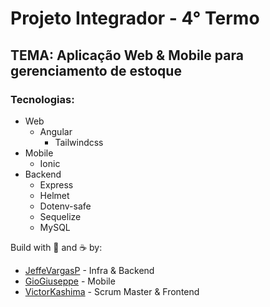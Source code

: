 # Projeto Integrador - 4° Termo

## TEMA: Aplicação Web & Mobile para gerenciamento de estoque

### Tecnologias:
- Web
    - Angular
        - Tailwindcss
- Mobile
    - Ionic
- Backend
    - Express
    - Helmet
    - Dotenv-safe
    - Sequelize
    - MySQL

Build with 💙 and ☕ by:

- [JeffeVargasP](https://github.com/JeffeVargasP/) - Infra & Backend
- [GioGiuseppe](https://github.com/giogiuseppe/) - Mobile
- [VictorKashima](https://github.com/VictorKashima/) - Scrum Master & Frontend